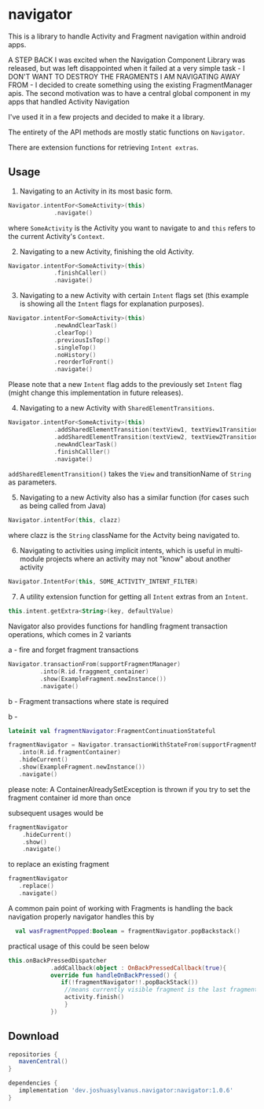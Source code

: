 # navigator
This is a library to handle Activity and Fragment navigation within android apps.

A STEP BACK
I was excited when the Navigation Component Library was released, but was left disappointed when it failed at a very simple task - I DON'T WANT TO DESTROY THE FRAGMENTS I AM NAVIGATING AWAY FROM - 
I decided to create something using the existing FragmentManager apis.
The second motivation was to have a central global component in my apps that handled Activity Navigation

I've used it in a few projects and decided to make it a library.

The entirety of the API methods are mostly static functions on `Navigator`.

There are extension functions for retrieving `Intent extras`. 

Usage
-----
1. Navigating to an Activity in its most basic form.
  ```kotlin
  Navigator.intentFor<SomeActivity>(this)
               .navigate()
  ```
  where `SomeActivity` is the Activity you want to navigate to and `this` refers to the current Activity's `Context`.
  
  
  
2. Navigating to a new Activity, finishing the old Activity.
```kotlin
Navigator.intentFor<SomeActivity>(this)
             .finishCaller()
             .navigate()
```


3. Navigating to a new Activity with certain `Intent` flags set (this example is showing all the `Intent` flags for explanation purposes).
```kotlin
Navigator.intentFor<SomeActivity>(this)
             .newAndClearTask()
             .clearTop()
             .previousIsTop()
             .singleTop()
             .noHistory()
             .reorderToFront()
             .navigate()
```             
Please note that a new `Intent` flag adds to the previously set `Intent` flag (might change this implementation in future releases).


4. Navigating to a new Activity with `SharedElementTransitions`.
```kotlin
Navigator.intentFor<SomeActivity>(this)
             .addSharedElementTransition(textView1, textView1TransitionName)
             .addSharedElementTransition(textView2, textView2TransitionName)
             .newAndClearTask()
             .finishCalller()
             .navigate()
 ```
 `addSharedElementTransition()` takes the `View` and transitionName of `String` as parameters.
 
 
 5. Navigating to a new Activity also has a similar function (for cases such as being called from Java)
 ``` kotlin
 Navigator.intentFor(this, clazz)
 ```
 where clazz is the `String` className for the Actvity being navigated to.
 
6. Navigating to activities using implicit intents, which is useful in multi-module projects where an activity may not "know" about another activity
```kotlin
Navigator.IntentFor(this, SOME_ACTIVITY_INTENT_FILTER)
```

7. A utility extension function for getting all `Intent` extras from an `Intent`.
 ``` kotlin
 this.intent.getExtra<String>(key, defaultValue)
 ```
 
Navigator also provides functions for handling fragment transaction operations, which comes in 2 variants

a - fire and forget fragment transactions
```kotlin
Navigator.transactionFrom(supportFragmentManager) 
         .into(R.id.fraggment_container)
         .show(ExampleFragment.newInstance())
         .navigate()
```


b - Fragment transactions where state is required

b - 
```kotlin
lateinit val fragmentNavigator:FragmentContinuationStateful

fragmentNavigator = Navigator.transactionWithStateFrom(supportFragmentManager)
   .into(R.id.fragmentContainer)
   .hideCurrent()
   .show(ExampleFragment.newInstance())
   .navigate()
```
please note:
A ContainerAlreadySetException is thrown if you try to set the fragment container id more than once

subsequent usages would be 
```kotlin
fragmentNavigator
    .hideCurrent()
    .show()
    .navigate()
```

to replace an existing fragment
```kotlin 
fragmentNavigator
   .replace()
   .navigate()
```

A common pain point of working with Fragments is handling the back navigation properly
navigator handles this by
```kotlin
  val wasFragmentPopped:Boolean = fragmentNavigator.popBackstack()
```
 
practical usage of this could be seen below
```kotlin
this.onBackPressedDispatcher
            .addCallback(object : OnBackPressedCallback(true){
            override fun handleOnBackPressed() { 
               if(!fragmentNavigator!!.popBackStack())
                //means currently visible fragment is the last fragment in the activity 
                activity.finish()
                }
            })
 ```           
            
            

Download
--------

```groovy
repositories {
   mavenCentral()
}

dependencies {
   implementation 'dev.joshuasylvanus.navigator:navigator:1.0.6'
}
```
